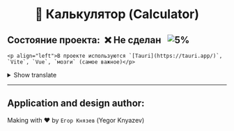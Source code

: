 # <p align="center">:1234: **Калькулятор** (Calculator)</p>
## **Состояние проекта**:&nbsp; :x: Не сделан &nbsp;&nbsp;![5%](https://progress-bar.dev/5)
```
<p align="left">В проекте используются `[Tauri](https://tauri.app/)`, `Vite`, `Vue`, `мозги` (самое важное)</p>
```
<details>
<summary>Show translate</summary>
The project uses [Tauri](https://tauri.app/), Vite, Vue, brains (most important)
</details>

----------

## Application and design author:
Making with :heart: by `Егор Князев` (Yegor Knyazev)